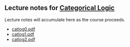 ## Lecture notes for [Categorical Logic](/catlog/)

Lecture notes will accumulate here as the course proceeds.

- [catlog0.pdf](catlog0.pdf)
- [catlog1.pdf](catlog1.pdf)
- [catlog2.pdf](catlog2.pdf)
<!--
- [catlog3.pdf](catlog3.pdf)
- [catlog3A.pdf](catlog3A.pdf)
- [catlog3B.pdf](catlog3B.pdf)
- [catlog2A.pdf](catlog2A.pdf)
- [catlog2B.pdf](catlog2B.pdf)
- [catlog1B.pdf](catlog1B.pdf)
- [catlogIntro.pdf](catlogIntro.pdf)
-->

